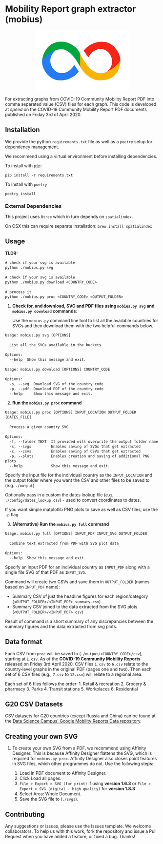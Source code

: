 # Mobility Report graph extractor (mobius)

<p align="center">
    <img src="/meta/logo.png" alt="Logo">
</p>

For extracting graphs from COVID-19 Community Mobility Report PDF into
comma separated value (CSV) files for each graph. This code is developed at _speed_ on the COVID-19 Community Mobility Report PDF documents published on Friday 3rd of April 2020. 

## Installation

We provide the python `requirements.txt` file as well as a `poetry` setup for
dependency management.

We recommend using a virtual environment before installing dependencies.

To install with `pip`:

```shell
pip install -r requirements.txt
```

To install with `poetry`

```shell
poetry install
```

### External Dependencies

This project uses `Rtree` which in turn depends on `spatialindex`.

On OSX this can require separate installation:
`brew install spatialindex`

## Usage

**TLDR:**

```shell
# check if your svg is available
python ./mobius.py svg

# check if your svg is available
python ./mobius.py download <COUNTRY_CODE>

# process it
python ./mobius.py proc <COUNTRY_CODE> <OUTPUT_FOLDER>
```

1. **Check for, and download, SVG and PDF files using `mobius.py svg` and `mobius.py download` commands**:

   Use the `mobius.py` command line tool to list all the available countries
   for SVGs and then download them with the two helpful commands below.

```text
Usage: mobius.py svg [OPTIONS]

  List all the SVGs available in the buckets

Options:
  --help  Show this message and exit.

Usage: mobius.py download [OPTIONS] COUNTRY_CODE

Options:
  -s, --svg  Download SVG of the country code
  -p, --pdf  Download PDF of the country code
  --help     Show this message and exit.
```

2. **Run the `mobius.py proc` command**

```text
Usage: mobius.py proc [OPTIONS] INPUT_LOCATION OUTPUT_FOLDER [DATES_FILE]

  Process a given country SVG

Options:
  -f, --folder TEXT  If provided will overwrite the output folder name
  -s, --svgs         Enables saving of SVGs that get extracted
  -c, --csvs         Enables saving of CSVs that get extracted
  -p, --plots        Enables creation and saving of additional PNG plots
  --help             Show this message and exit.
```
Specify the input file for the individual country as the `INPUT_LOCATION` and the
output folder where you want the CSV and other files to be saved to (e.g.
`./output`).

Optionally pass in a custom the dates lookup file (e.g.
`./config/dates_lookup.csv`) - used to convert coordinates to dates.

If you want simple matplotlib PNG plots to save as well as CSV files, use the `-p` flag.


3. **(Alternative) Run the `mobius.py full` command**
```text
Usage: mobius.py full [OPTIONS] INPUT_PDF INPUT_SVG OUTPUT_FOLDER

  Combine text extracted from PDF with SVG plot data

Options:
  --help  Show this message and exit.
```
Specify an input PDF for an individual country as `INPUT_PDF` along with a single
file SVG of that PDF as `INPUT_SVG`.

Command will create two CSVs and save them in `OUTPUT_FOLDER` (names based 
on `INPUT_PDF` name):

* Summary CSV of just the headline figures for each region/category
    (`<OUTPUT_FOLDER>/<INPUT_PDF>_summary.csv`)
* Summary CSV joined to the data extracted from the SVG plots
    (`<OUTPUT_FOLDER>/<INPUT_PDF>.csv`)
    
Result of command is a short summary of any discrepancies between the summary figures
and the data extracted from svg plots.


## Data format

Each CSV from `proc` will be saved to (`./output/<COUNTRY_CODE>/csv`), starting at `1.csv`. As of the **COVID-19 Community Mobility Reports** released on Friday 3rd April 2020, CSV files `1.csv` to `6.csv` relate to the country-level graphs in the original PDF (pages one and two). Then each set of 6 CSV files (e.g., `7.csv` to `12.csv`) will relate to a regional area.

Each set of 6 files follows the order:
    1. Retail & recreation
    2. Grocery & pharmacy
    3. Parks
    4. Transit stations
    5. Workplaces
    6. Residential
    

## G20 CSV Datasets

CSV datasets for G20 countries (except Russia and China) can be found at the [Data Science Campus' Google Mobility Reports Data repository](https://github.com/datasciencecampus/google-mobility-reports-data).

## Creating your own SVG

1. To create your own SVG from a PDF, we recommend using Affinity Designer. This is because Affinity Designer flattens the SVG, which is required for `mobius.py proc`. Affinity Designer also closes point features in SVG files, which other programmes do not. Use the following steps:

   1. Load in PDF document to Affinity Designer.
   1. Click Load all pages.
   1. `File > Export > SVG (for print)` if using **version 1.6.3** or `File > Export > SVG (digital - high quality)` for **version 1.8.3**
   1. Select Area: Whole Document.
   1. Save the SVG file to (`./svgs`).

## Contributing

Any suggestions or issues, please use the Issues template. We welcome
collaborators. To help us with this work, fork the repository and issue a Pull
Request when you have added a feature, or fixed a bug. Thanks!

